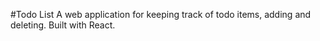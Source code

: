 #Todo List
A web application for keeping track of todo items, adding and deleting. Built with React.